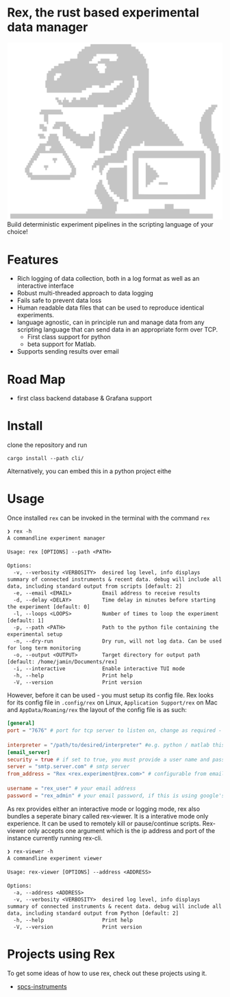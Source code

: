 # Rex, the rust based experimental data manager

![Logo](https://raw.githubusercontent.com/JaminMartin/rex/refs/heads/master/assets/rex.svg)
Build deterministic experiment pipelines in the scripting language of your choice!
# Features
- Rich logging of data collection, both in a log format as well as an interactive interface
- Robust multi-threaded approach to data logging 
- Fails safe to prevent data loss
- Human readable data files that can be used to reproduce identical experiments. 
- language agnostic, can in principle run and manage data from any scripting language that can send data in an appropriate form over TCP. 
    - First class support for python
    - beta support for Matlab.
- Supports sending results over email
# Road Map
- first class backend database & Grafana support    
# Install 
clone the repository and run 
```shell
cargo install --path cli/
```
Alternatively, you can embed this in a python project eithe
# Usage
Once installed `rex` can be invoked in the terminal with the command `rex`
```
❯ rex -h
A commandline experiment manager

Usage: rex [OPTIONS] --path <PATH>

Options:
  -v, --verbosity <VERBOSITY>  desired log level, info displays summary of connected instruments & recent data. debug will include all data, including standard output from scripts [default: 2]
  -e, --email <EMAIL>          Email address to receive results
  -d, --delay <DELAY>          Time delay in minutes before starting the experiment [default: 0]
  -l, --loops <LOOPS>          Number of times to loop the experiment [default: 1]
  -p, --path <PATH>            Path to the python file containing the experimental setup
  -n, --dry-run                Dry run, will not log data. Can be used for long term monitoring
  -o, --output <OUTPUT>        Target directory for output path [default: /home/jamin/Documents/rex]
  -i, --interactive            Enable interactive TUI mode
  -h, --help                   Print help
  -V, --version                Print version
```  

However, before it can be used - you must setup its config file. Rex looks for its config file in `.config/rex` on Linux, `Application Support/rex` on Mac and `AppData/Roaming/rex`
the layout of the config file is as such:
```toml
[general]
port = "7676" # port for tcp server to listen on, change as required - note your experiment script will need to send data to this port.

interpreter = "/path/to/desired/interpreter" #e.g. python / matlab this is what will be used to run your experiment scripts 
[email_server]
security = true # if set to true, you must provide a user name and password
server = "smtp.server.com" # smtp server
from_address = "Rex <rex.experiment@rex.com>" # configurable from email
 
username = "rex_user" # your email address
password = "rex_admin" # your email password, if this is using google's smtp server - then it is your application password
```

As rex provides either an interactive mode or logging mode, rex also bundles a seperate binary called rex-viewer. It is a interative mode only experience. It can be used to remotely kill or pause/continue scripts. Rex-viewer only accepts one argument which is the ip address and port of the instance currently running rex-cli.
```
❯ rex-viewer -h
A commandline experiment viewer

Usage: rex-viewer [OPTIONS] --address <ADDRESS>

Options:
  -a, --address <ADDRESS>
  -v, --verbosity <VERBOSITY>  desired log level, info displays summary of connected instruments & recent data. debug will include all data, including standard output from Python [default: 2]
  -h, --help                   Print help
  -V, --version                Print version
```
  
# Projects using Rex
To get some ideas of how to use rex, check out these projects using it.

- [spcs-instruments](https://github.com/JaminMartin/rex)